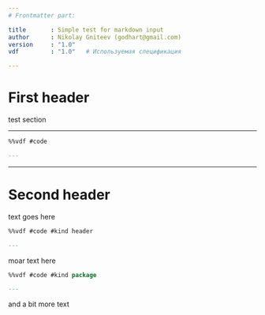 ```yaml
---
# Frontmatter part:

title       : Simple test for markdown input
author      : Nikolay Gniteev (godhart@gmail.com)
version     : "1.0"
vdf         : "1.0"   # Используемая спецификация

---
```


# First header

test section

---

```vhdl
%%vdf #code

---

```

---

# Second header

text goes here

```vhdl
%%vdf #code #kind header

---

```

moar text here

```vhdl
%%vdf #code #kind package

---

```

and a bit more text
